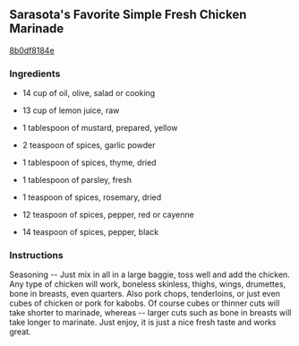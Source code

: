 ## Sarasota's Favorite Simple Fresh Chicken Marinade

[8b0df8184e](http://www.food.com/recipe/sarasotas-favorite-simple-fresh-chicken-marinade-389318)

### Ingredients

 - 14 cup of oil, olive, salad or cooking

 - 13 cup of lemon juice, raw

 - 1 tablespoon of mustard, prepared, yellow

 - 2 teaspoon of spices, garlic powder

 - 1 tablespoon of spices, thyme, dried

 - 1 tablespoon of parsley, fresh

 - 1 teaspoon of spices, rosemary, dried

 - 12 teaspoon of spices, pepper, red or cayenne

 - 14 teaspoon of spices, pepper, black

### Instructions

Seasoning -- Just mix in all in a large baggie, toss well and add the chicken. Any type of chicken will work, boneless skinless, thighs, wings, drumettes, bone in breasts, even quarters. Also pork chops, tenderloins, or just even cubes of chicken or pork for kabobs. Of course cubes or thinner cuts will take shorter to marinade, whereas -- larger cuts such as bone in breasts will take longer to marinate. Just enjoy, it is just a nice fresh taste and works great.